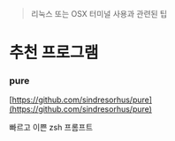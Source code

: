 > 리눅스 또는 OSX 터미널 사용과 관련된 팁

# 추천 프로그램

### pure

[https://github.com/sindresorhus/pure](https://github.com/sindresorhus/pure)

빠르고  이쁜 zsh 프롬프트

